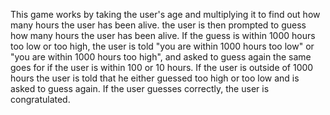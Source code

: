 This game works by taking the user's age and multiplying it to find out how many hours the user has been alive. the user is then prompted to guess how many hours the user has been alive. If the guess is within 1000 hours too low or too high, the user is told "you are within 1000 hours too low" or "you are within 1000 hours too high", and asked to guess again the same goes for if the user is within 100 or 10 hours. If the user is outside of 1000 hours the user is told that he either guessed too high or too low and is asked to guess again. If the user guesses correctly, the user is congratulated.
